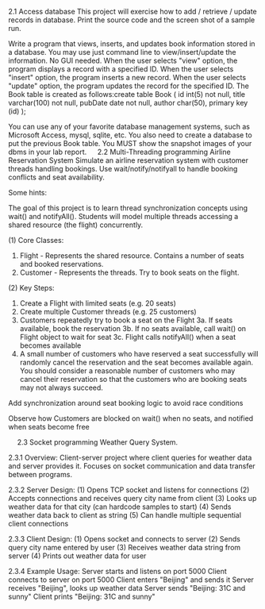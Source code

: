 2.1 Access database 
This project will exercise how to add / retrieve / update records in database. Print the source code and the screen shot of a sample run.

Write a program that views, inserts, and updates book information stored in a database. You may use just command line to view/insert/update the information. No GUI needed.
When the user selects "view" option, the program displays a record with a specified ID. When the user selects "insert" option, the program inserts a new record. When the user selects "update" option, the program updates the record for the specified ID. 
The Book table is created as follows:create table Book (
id int(5) not null,
title varchar(100) not null,
pubDate date not null,
author char(50),
primary key (id)
); 

You can use any of your favorite database management systems, such as Microsoft Access, mysql, sqlite, etc.
You also need to create a database to put the previous Book table.
You MUST show the snapshot images of your dbms in your lab report.
 
2.2 Multi-Threading programming
Airline Reservation System
Simulate an airline reservation system with customer threads handling bookings.
Use wait/notify/notifyall to handle booking conflicts and seat availability.

Some hints:

The goal of this project is to learn thread synchronization concepts using wait() and notifyAll(). Students will model multiple threads accessing a shared resource (the flight) concurrently.

(1) Core Classes:

1) Flight - Represents the shared resource. Contains a number of seats and booked reservations.
2) Customer - Represents the threads. Try to book seats on the flight.

(2) Key Steps:

1) Create a Flight with limited seats (e.g. 20 seats)
2) Create multiple Customer threads (e.g. 25 customers)
3) Customers repeatedly try to book a seat on the Flight
3a. If seats available, book the reservation
3b. If no seats available, call wait() on Flight object to wait for seat
3c. Flight calls notifyAll() when a seat becomes available
4) A small number of customers who have reserved a seat successfully will randomly cancel the reservation and the seat becomes available again. You should consider a reasonable number of customers who may cancel their reservation so that the customers who are booking seats may not always succeed.

Add synchronization around seat booking logic to avoid race conditions

Observe how Customers are blocked on wait() when no seats, and notified when seats become free

 
2.3 Socket programming
 Weather Query System.

2.3.1 Overview:
Client-server project where client queries for weather data and server provides it.
Focuses on socket communication and data transfer between programs.

2.3.2 Server Design:
(1)	Opens TCP socket and listens for connections
(2)	Accepts connections and receives query city name from client
(3)	Looks up weather data for that city (can hardcode samples to start)
(4)	Sends weather data back to client as string
(5)	Can handle multiple sequential client connections

2.3.3 Client Design:
(1)	Opens socket and connects to server
(2)	Sends query city name entered by user
(3)	Receives weather data string from server
(4)	Prints out weather data for user

2.3.4 Example Usage:
Server starts and listens on port 5000
Client connects to server on port 5000
Client enters "Beijing" and sends it
Server receives "Beijing", looks up weather data
Server sends "Beijing: 31C and sunny"
Client prints "Beijing: 31C and sunny"
